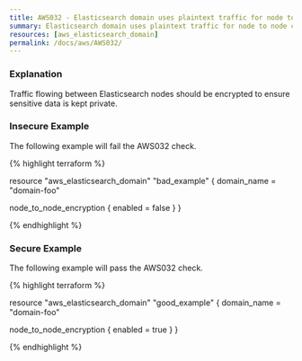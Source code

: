 ```yaml
---
title: AWS032 - Elasticsearch domain uses plaintext traffic for node to node communication.
summary: Elasticsearch domain uses plaintext traffic for node to node communication. 
resources: [aws_elasticsearch_domain] 
permalink: /docs/aws/AWS032/
---
```

### Explanation


Traffic flowing between Elasticsearch nodes should be encrypted to ensure sensitive data is kept private.



### Insecure Example

The following example will fail the AWS032 check.

{% highlight terraform %}

resource "aws_elasticsearch_domain" "bad_example" {
  domain_name = "domain-foo"

  node_to_node_encryption {
    enabled = false
  }
}

{% endhighlight %}



### Secure Example

The following example will pass the AWS032 check.

{% highlight terraform %}

resource "aws_elasticsearch_domain" "good_example" {
  domain_name = "domain-foo"

  node_to_node_encryption {
    enabled = true
  }
}

{% endhighlight %}



